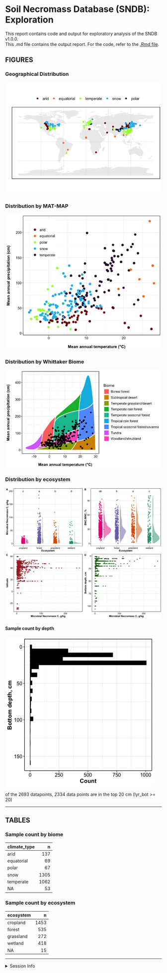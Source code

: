 Soil Necromass Database (SNDB): Exploration
================

This report contains code and output for exploratory analysis of the
SNDB v1.0.0.  
This .md file contains the output report. For the code, refer to the
[.Rmd
file](https://github.com/kaizadp/sndb/blob/main/exploratory/report-exploratory.Rmd).

## FIGURES

### Geographical Distribution

![](report-exploratory_files/figure-gfm/map_data_points-1.png)<!-- -->

### Distribution by MAT-MAP

![](report-exploratory_files/figure-gfm/mat-map-1.png)<!-- -->

### Distribution by Whittaker Biome

![](report-exploratory_files/figure-gfm/whittaker-1.png)<!-- -->

### Distribution by ecosystem

![](report-exploratory_files/figure-gfm/gg-combined-distrib-1.png)<!-- -->

#### Sample count by depth

![](report-exploratory_files/figure-gfm/depth-1.png)<!-- -->

of the 2693 datapoints, 2334 data points are in the top 20 cm (lyr_bot
\>= 20)

------------------------------------------------------------------------

## TABLES

### Sample count by biome

| climate_type |    n |
|:-------------|-----:|
| arid         |  137 |
| equatorial   |   69 |
| polar        |   67 |
| snow         | 1305 |
| temperate    | 1062 |
| NA           |   53 |

### Sample count by ecosystem

| ecosystem |    n |
|:----------|-----:|
| cropland  | 1453 |
| forest    |  535 |
| grassland |  272 |
| wetland   |  418 |
| NA        |   15 |

------------------------------------------------------------------------

<details>
<summary>
Session Info
</summary>

Date run: 2024-09-19

    ## R version 4.2.1 (2022-06-23)
    ## Platform: x86_64-apple-darwin17.0 (64-bit)
    ## Running under: macOS Big Sur ... 10.16
    ## 
    ## Matrix products: default
    ## BLAS:   /Library/Frameworks/R.framework/Versions/4.2/Resources/lib/libRblas.0.dylib
    ## LAPACK: /Library/Frameworks/R.framework/Versions/4.2/Resources/lib/libRlapack.dylib
    ## 
    ## locale:
    ## [1] en_US.UTF-8/en_US.UTF-8/en_US.UTF-8/C/en_US.UTF-8/en_US.UTF-8
    ## 
    ## attached base packages:
    ## [1] stats     graphics  grDevices utils     datasets  methods   base     
    ## 
    ## other attached packages:
    ##  [1] ggdist_3.2.0          plotbiomes_0.0.0.9001 rnaturalearth_0.1.0  
    ##  [4] lubridate_1.9.2       forcats_1.0.0         stringr_1.5.0        
    ##  [7] dplyr_1.1.4           purrr_1.0.2           readr_2.1.4          
    ## [10] tidyr_1.3.1           tibble_3.2.1          ggplot2_3.5.1        
    ## [13] tidyverse_2.0.0      
    ## 
    ## loaded via a namespace (and not attached):
    ##  [1] nlme_3.1-160            sf_1.0-8                satellite_1.0.4        
    ##  [4] RColorBrewer_1.1-3      webshot_0.5.4           mapview_2.11.0         
    ##  [7] tools_4.2.1             utf8_1.2.2              R6_2.5.1               
    ## [10] AlgDesign_1.2.1         KernSmooth_2.23-20      DBI_1.1.3              
    ## [13] questionr_0.7.7         colorspace_2.0-3        raster_3.6-23          
    ## [16] withr_2.5.0             sp_1.5-0                rnaturalearthdata_0.1.0
    ## [19] tidyselect_1.2.0        leaflet_2.2.0           klaR_1.7-1             
    ## [22] compiler_4.2.1          leafem_0.2.0            cli_3.6.3              
    ## [25] labeling_0.4.2          scales_1.3.0            classInt_0.4-7         
    ## [28] proxy_0.4-27            digest_0.6.29           rmarkdown_2.21         
    ## [31] base64enc_0.1-3         pkgconfig_2.0.3         htmltools_0.5.7        
    ## [34] labelled_2.10.0         fastmap_1.1.0           highr_0.9              
    ## [37] htmlwidgets_1.6.4       rlang_1.1.4.9000        rstudioapi_0.16.0      
    ## [40] shiny_1.7.2             farver_2.1.1            generics_0.1.3         
    ## [43] combinat_0.0-8          crosstalk_1.2.0         distributional_0.3.1   
    ## [46] magrittr_2.0.3          s2_1.1.0                Rcpp_1.0.11            
    ## [49] munsell_0.5.0           fansi_1.0.3             lifecycle_1.0.3        
    ## [52] terra_1.7-46            stringi_1.7.8           yaml_2.3.5             
    ## [55] MASS_7.3-60             grid_4.2.1              promises_1.2.0.1       
    ## [58] miniUI_0.1.1.1          lattice_0.20-45         cowplot_1.1.1          
    ## [61] haven_2.5.1             hms_1.1.2               knitr_1.42             
    ## [64] pillar_1.9.0            codetools_0.2-18        stats4_4.2.1           
    ## [67] wk_0.6.0                glue_1.6.2              evaluate_0.16          
    ## [70] data.table_1.14.4       agricolae_1.3-5         png_0.1-7              
    ## [73] vctrs_0.6.5             tzdb_0.4.0              httpuv_1.6.5           
    ## [76] gtable_0.3.0            xfun_0.42               mime_0.12              
    ## [79] xtable_1.8-4            e1071_1.7-11            later_1.3.0            
    ## [82] class_7.3-20            viridisLite_0.4.1       units_0.8-0            
    ## [85] cluster_2.1.3           timechange_0.2.0        ellipsis_0.3.2

</details>
